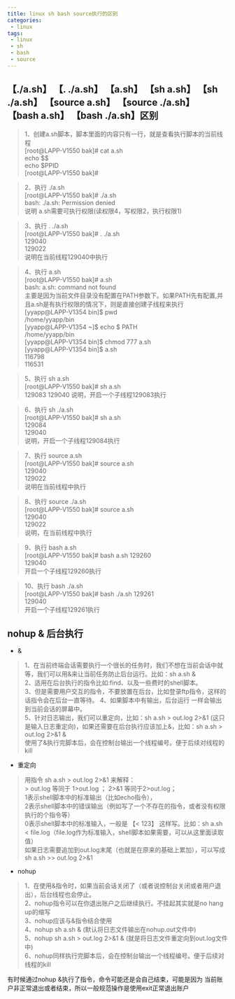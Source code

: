 ```yaml
---
title: linux sh bash source执行的区别
categories:
 - linux
tags: 
 - linux
 - sh 
 - bash 
 - source
---
```


## 【./a.sh】 【. ./a.sh】 【a.sh】 【sh a.sh】 【sh ./a.sh】 【source a.sh】 【source ./a.sh】 【bash a.sh】 【bash ./a.sh】区别  

  >1、创建a.sh脚本，脚本里面的内容只有一行，就是查看执行脚本的当前线程  
  > [root@LAPP-V1550 bak]# cat a.sh  
  > echo $$  
  > echo $PPID  
  > [root@LAPP-V1550 bak]#  

  >2、执行 ./a.sh  
  >[root@LAPP-V1550 bak]# ./a.sh  
  >bash: ./a.sh: Permission denied  
  >说明 a.sh需要可执行权限(读权限4，写权限2，执行权限1)

  >3、执行 . ./a.sh  
  >[root@LAPP-V1550 bak]# . ./a.sh  
  >129040  
  >129022  
  > 说明在当前线程129040中执行  

  >4、执行 a.sh  
  >[root@LAPP-V1550 bak]# a.sh  
  >bash: a.sh: command not found  
  >主要是因为当前文件目录没有配置在PATH参数下。如果PATH先有配置,并且a.sh是有执行权限的情况下，则是直接创建子线程来执行  
  >[yyapp@LAPP-V1354 bin]$ pwd  
  >/home/yyapp/bin  
  >[yyapp@LAPP-V1354 ~]$ echo $ PATH  
  >/home/yyapp/bin  
  >[yyapp@LAPP-V1354 bin]$ chmod 777 a.sh  
  >[yyapp@LAPP-V1354 bin]$ a.sh  
  >116798  
  >116531  

  >5、执行 sh a.sh  
  >[root@LAPP-V1550 bak]# sh a.sh  
  >129083
  >129040
  >说明，开启一个子线程129083执行  

  >6、执行 sh ./a.sh  
  >[root@LAPP-V1550 bak]# sh a.sh  
  >129084  
  >129040  
  >说明，开启一个子线程129084执行  

  >7、执行 source a.sh  
  >[root@LAPP-V1550 bak]# source a.sh  
  >129040  
  >129022  
  >说明在当前线程中执行  

  >8、执行 source ./a.sh  
  >[root@LAPP-V1550 bak]# source a.sh  
  >129040  
  >129022  
  >说明，在当前线程中执行

  >9、执行 bash a.sh  
  >[root@LAPP-V1550 bak]# bash a.sh
  >129260  
  >129040  
  >开启一个子线程129260执行  

  >10、执行 bash ./a.sh  
  >[root@LAPP-V1550 bak]# bash ./a.sh
  >129261  
  >129040  
  >开启一个子线程129261执行  

## nohup & 后台执行  

* &
  
> 1、在当前终端会话需要执行一个很长的任务时，我们不想在当前会话中就等，我们可以用&来让当前任务防止后台运行。比如：sh a.sh &  
> 2、适用在后台执行的指令比如:find、以及一些费时的shell脚本。  
> 3、但是需要用户交互的指令，不要放置在后台，比如登录ftp指令，这样的话指令会在后台一直等待。
> 4、如果脚本中有输出，后台运行 一样会输出到当前会话的屏幕中。  
> 5、针对日志输出，我们可以重定向，比如：sh a.sh > out.log 2>&1 (这只是输入日志重定向)，如果还需要在后台执行应该加上&，比如：sh a.sh > out.log 2>&1 &  
> 使用了&执行完脚本后，会在控制台输出一个线程编号。便于后续对线程的kill  

* 重定向
  
> 用指令  sh a.sh > out.log 2>&1 来解释：  
> \> out.log 等同于 1>out.log ； 2>&1 等同于2>out.log；  
> 1表示shell脚本中的标准输出（比如echo指令），  
> 2表示shell脚本中的错误输出（例如写了一个不存在的指令，或者没有权限执行的个指令等）  
> 0表示shell脚本中的标准输入，一般是 【< 123】 这样写。比如：sh a.sh < file.log（file.log作为标准输入，shell脚本如果需要，可以从这里面读取值）  
> 如果日志需要追加到out.log末尾（也就是在原来的基础上累加），可以写成sh a.sh >> out.log 2>&1  
> 

* nohup
  
>1、在使用&指令时，如果当前会话关闭了（或者说控制台关闭或者用户退出），后台线程也会停止。  
>2、nohup指令可以在你退出账户之后继续执行。不挂起其实就是no hang up的缩写  
>3、nohup应该与&指令结合使用  
>4、nohup sh a.sh & (默认将日志文件输出在nohup.out文件中)  
>5、nohup sh a.sh > out.log 2>&1 & (就是将日志文件重定向到out.log文件中)  
>6、nohup同样执行完脚本后，会在控制台输出一个线程编号。便于后续对线程的kill  

有时候通过nohup &执行了指令，命令可能还是会自己结束，可能是因为 当前账户非正常退出或者结束，所以一般规范操作是使用exit正常退出账户
